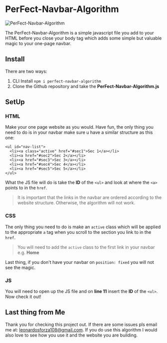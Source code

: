 # PerFect-Navbar-Algorithm
![PerFect-Navbar-Algorithm](https://user-images.githubusercontent.com/36970853/186680354-4208bcb1-03d6-4127-9e03-409983b3add6.gif)

The PerFect-Navbar-Algorithm is a simple javascript file you add to your HTML before you close your body tag which adds some simple but valuable magic to your one-page navbar.

## Install
There are two ways:
1. CLI Install
`npm i perfect-navbar-algorithm`
2. Clone the Github repository and take the **PerFect-Navbar-Algorithm.js**

## SetUp
### HTML
Make your one page website as you would. Have fun, the only thing you need to do is in your navbar make sure u have a similar structure as this one: 
```
<ul id="nav-list">
  <li><a class="active" href="#sec1">Sec 1</a></li>
  <li><a href="#sec2">Sec 2</a></li>
  <li><a href="#sec3">Sec 3</a></li>
  <li><a href="#sec4">Sec 4</a></li>
  <li><a href="#sec5">Sec 5</a></li>
</ul>
```
What the JS file will do is take the **ID** of the `<ul>` and look at where the `<a>` points to in the `href`.
>It is important that the links in the navbar are ordered according to the website structure. Otherwise, the algorithm will not work.
### CSS
The only thing you need to do is make an `active` class which will be applied to the appropriate `a` tag when you scroll to the section you link to in the `href`.
> You will need to add the `active` class to the first link in your navbar e.g. **Home**

Last thing, if you don't have your navbar on `position: fixed` you will not see the magic.
### JS
You will need to open up the JS file and on **line 11** insert the **ID** of the `<ul>`. 
Now check it out!

## Last thing from Me
Thank you for checking this project out. If there are some issues pls email me at: leonardosforza108@gmail.com.
If you do use this algorithm I would also love to see how you use it and the website you are building. 
